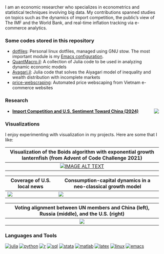 I am an economic researcher who specializes in econometrics and statistical techniques involving big data. My contributions spanned studies on topics such as the dynamics of import competition, the public’s view of The IMF and the World Bank, and real-time inflation tracking via e-commerce analytics.


### Some codes stored in this repository

- [dotfiles](https://github.com/hieutkt/dotfiles): Personal linux dotfiles, managed using GNU stow. The most important module is my [Emacs configuration](https://github.com/hieutkt/dotfiles/tree/main/emacs/.doom.d).
- [QuantMacro.jl](https://github.com/hieutkt/QuantMacro.jl): A collection of Julia code to be used in analyzing dynamic economic models
- [Ayagari.jl](https://github.com/hieutkt/Aiyagari.jl): Julia code that solves the Aiyagari model of inequality and wealth distribution with incomplete markets
- [price-webscraping](https://github.com/hieutkt/price-webscraping): Automated price webscaping from Vietnam e-commerce websites

### Research

- <a href="https://dx.doi.org/10.2139/ssrn.4793900"><img src="https://img.shields.io/badge/DOI-10.2139%2Fssrn.4793900-blue?style=flat-square" align="right"/></a>**[Import Competition and U.S. Sentiment Toward China (2024)](https://papers.ssrn.com/sol3/papers.cfm?abstract_id=4793900)**

### Visualizations

I enjoy experimenting with visualization in my projects. Here are some that I like:



| Visualization of the Boids algorithm with exponential growth lanternfish (from Advent of Code Challenge 2021) | 
| :---: | 
| [![IMAGE ALT TEXT](http://img.youtube.com/vi/YmBUXgY90Xo/0.jpg)](http://www.youtube.com/watch?v=YmBUXgY90Xo "Boids algorithm simulation") | 


| Coverage of U.S. local news | Consumption-capital dynamics in a neo-classical growth model |
| ------------- | ------------- |
| <img src="https://github.com/hieutkt/hieutkt/assets/16746470/6a1d7fcf-b279-4804-9261-b38018d4eae5"> | <img src="https://github.com/hieutkt/hieutkt/assets/16746470/31a4d209-83b0-48d8-b864-22ffbd3eae73"> | 


| Voting alignment between UN members and China (left), Russia (middle), and the U.S. (right) | 
| :---: | 
| <img src="https://github.com/hieutkt/hieutkt/assets/16746470/7a61716b-bdc2-4584-a53a-7a168577ab8e" > | 

### Languages and Tools

[![julia][julia-img]][julia-url]
[![python][python-img]][python-url]
[![r][r-img]][r-url]
[![sql][sql-img]][sql-url]
[![stata][stata-img]][stata-url]
[![matlab][matlab-img]][matlab-url]
[![latex][latex-img]][latex-url]
[![linux][linux-img]][linux-url]
[![emacs][emacs-img]][emacs-url]

[julia-img]: https://img.shields.io/badge/-Julia-6F4E7C?style=for-the-badge&logo=Julia&logoColor=white
[julia-url]: https://julialang.org

[python-img]: https://img.shields.io/badge/-Python-4B8BBE?style=for-the-badge&logo=Python&logoColor=white
[python-url]: https://www.python.org

[stata-img]: https://img.shields.io/badge/-Stata-455A64?style=for-the-badge
[stata-url]: https://www.stata.com

[matlab-img]: https://img.shields.io/badge/-Matlab-D35400?style=for-the-badge
[matlab-url]: https://www.mathworks.com/products/matlab.html

[latex-img]: https://img.shields.io/badge/-LaTeX-2E8B57?style=for-the-badge&logo=LaTeX&logoColor=white
[latex-url]: https://tug.org

[linux-img]: https://img.shields.io/badge/-Linux-AF3A03?style=for-the-badge&logo=Linux&logoColor=white
[linux-url]: https://www.linux.org

[emacs-img]: https://img.shields.io/badge/-Emacs-9370DB?style=for-the-badge&logo=GNU-Emacs&logoColor=white
[emacs-url]: https://www.gnu.org/software/emacs

[r-img]: https://img.shields.io/badge/-R-4682B4?style=for-the-badge&logo=R&logoColor=white
[r-url]: https://www.r-project.org

[sql-img]: https://img.shields.io/badge/-SQL-4682B4?style=for-the-badge&logo=MySQL&logoColor=white
[sql-url]: https://www.mysql.com
